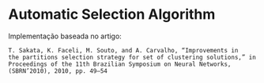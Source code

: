 # Automatic Selection Algorithm

Implementação baseada no artigo:

    T. Sakata, K. Faceli, M. Souto, and A. Carvalho, “Improvements in
    the partitions selection strategy for set of clustering solutions,” in
    Proceedings of the 11th Brazilian Symposium on Neural Networks,
    (SBRN’2010), 2010, pp. 49–54
